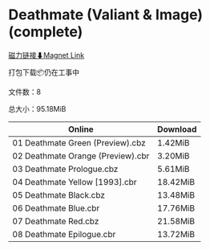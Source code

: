 # Deathmate (Valiant & Image) (complete)

[磁力链接⬇Magnet Link](magnet:?xt=urn:btih:04e0d50710440af18d51ee6dfd5396ee17c45df4&dn=Deathmate%20%28Valiant%20%26%20Image%29%20%28complete%29)

打包下载📦仍在工事中

文件数：8

总大小：95.18MiB

Online | Download
--- | ---
01 Deathmate Green (Preview).cbz | 1.42MiB
02 Deathmate Orange (Preview).cbr | 3.20MiB
03 Deathmate Prologue.cbz | 5.61MiB
04 Deathmate Yellow \[1993\].cbr | 18.42MiB
05 Deathmate Black.cbz | 13.48MiB
06 Deathmate Blue.cbr | 17.76MiB
07 Deathmate Red.cbz | 21.58MiB
08 Deathmate Epilogue.cbr | 13.72MiB